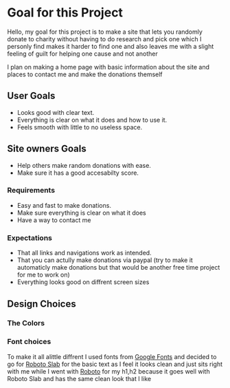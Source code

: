 
# Goal for this Project
Hello, my goal for this project is to make a site that lets you randomly donate to charity without having to do research and pick one which I personly find makes it harder to find one and also leaves me with a slight feeling of guilt for helping one cause and not another

I plan on making a home page with basic information about the site and places to contact me and make the donations themself


## User Goals
* Looks good with clear text.
* Everything is clear on what it does and how to use it.
* Feels smooth with little to no useless space.
## Site owners Goals
* Help others make random donations with ease.
* Make sure it has a good accesabilty score.
### Requirements
* Easy and fast to make donations.
* Make sure everything is clear on what it does
* Have a way to contact me
### Expectations
* That all links and navigations work as intended.
* That you can actully make donations via paypal (try to make it automaticly make donations but that would be another free time project for me to work on)
* Everything looks good on diffrent screen sizes

## Design Choices

### The Colors

### Font choices
To make it all alittle diffrent I used fonts from [Google Fonts](https://fonts.google.com/ "Google Fonts") and decided to go for [Roboto Slab](https://fonts.google.com/specimen/Roboto+Slab?query=rob "Roboto Slab font") for the basic text as I feel it looks clean and just sits right with me while I went with [Roboto](https://fonts.google.com/specimen/Roboto "Roboto font") for my h1,h2 because it goes well with Roboto Slab and has the same clean look that I like


